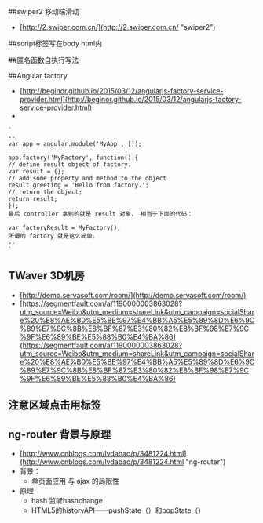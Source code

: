 ##swiper2 移动端滑动
- [http://2.swiper.com.cn/](http://2.swiper.com.cn/ "swiper2")

##script标签写在body html内

##匿名函数自执行写法

##Angular factory
- [http://beginor.github.io/2015/03/12/angularjs-factory-service-provider.html](http://beginor.github.io/2015/03/12/angularjs-factory-service-provider.html)
-
	
	
	`
	--
	var app = angular.module('MyApp', []);

	app.factory('MyFactory', function() {  
    // define result object of factory.  
    var result = {};  
    // add some property and method to the object  
    result.greeting = 'Hello from factory.';  
    // return the object;  
    return result;  
	});
	最后 controller 拿到的就是 result 对象， 相当于下面的代码：

	var factoryResult = MyFactory();  
	所谓的 factory 就是这么简单。 
	--
	`

## TWaver 3D机房
- [http://demo.servasoft.com/room/](http://demo.servasoft.com/room/)
- [https://segmentfault.com/a/1190000003863028?utm_source=Weibo&utm_medium=shareLink&utm_campaign=socialShare%20%E8%AE%B0%E5%BE%97%E4%BB%A5%E5%89%8D%E6%9C%89%E7%9C%8B%E8%BF%87%E3%80%82%E8%BF%98%E7%9C%9F%E6%89%BE%E5%88%B0%E4%BA%86](https://segmentfault.com/a/1190000003863028?utm_source=Weibo&utm_medium=shareLink&utm_campaign=socialShare%20%E8%AE%B0%E5%BE%97%E4%BB%A5%E5%89%8D%E6%9C%89%E7%9C%8B%E8%BF%87%E3%80%82%E8%BF%98%E7%9C%9F%E6%89%BE%E5%88%B0%E4%BA%86)	

## 注意区域点击用<a>标签

## ng-router 背景与原理
- [http://www.cnblogs.com/lvdabao/p/3481224.html](http://www.cnblogs.com/lvdabao/p/3481224.html "ng-router")
- 背景：
	- 单页面应用 与 ajax 的局限性
- 原理 
	- hash 监听hashchange
	- HTML5的historyAPI——pushState（）和popState（）